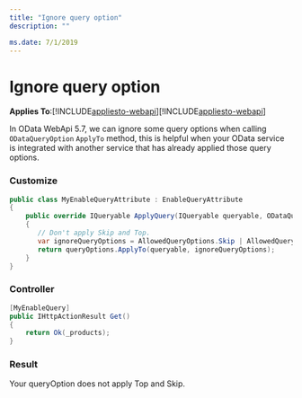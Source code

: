 ```yaml
---
title: "Ignore query option"
description: ""

ms.date: 7/1/2019
---
```

# Ignore query option
**Applies To**:[!INCLUDE[appliesto-webapi](../includes/appliesto-webapi-v7.md)][!INCLUDE[appliesto-webapi](../includes/appliesto-webapi-v6.md)]

In OData WebApi 5.7, we can ignore some query options when calling `ODataQueryOption` `ApplyTo` method, this is helpful when your OData service is integrated with another service that has already applied those query options. 

### Customize 

```C#
public class MyEnableQueryAttribute : EnableQueryAttribute
{
    public override IQueryable ApplyQuery(IQueryable queryable, ODataQueryOptions queryOptions)
    {
       // Don't apply Skip and Top.
       var ignoreQueryOptions = AllowedQueryOptions.Skip | AllowedQueryOptions.Top;
       return queryOptions.ApplyTo(queryable, ignoreQueryOptions);
    }
}
```

### Controller

```C#
[MyEnableQuery]
public IHttpActionResult Get()
{
    return Ok(_products);
}
```

### Result
Your queryOption does not apply Top and Skip. 
